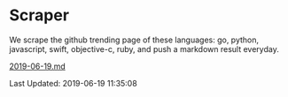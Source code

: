 # Scraper

We scrape the github trending page of these languages: go, python, javascript, swift, objective-c, ruby, and push a markdown result everyday.

[2019-06-19.md](https://github.com/henson/Scraper/blob/master/2019-06-19.md)

Last Updated: 2019-06-19 11:35:08